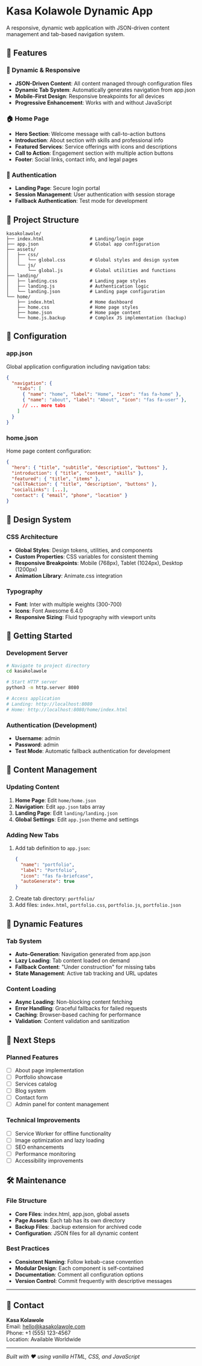 # Kasa Kolawole Dynamic App

A responsive, dynamic web application with JSON-driven content management and tab-based navigation system.

## 🚀 Features

### 📱 Dynamic & Responsive
- **JSON-Driven Content**: All content managed through configuration files
- **Dynamic Tab System**: Automatically generates navigation from app.json
- **Mobile-First Design**: Responsive breakpoints for all devices
- **Progressive Enhancement**: Works with and without JavaScript

### 🏠 Home Page
- **Hero Section**: Welcome message with call-to-action buttons
- **Introduction**: About section with skills and professional info
- **Featured Services**: Service offerings with icons and descriptions
- **Call to Action**: Engagement section with multiple action buttons
- **Footer**: Social links, contact info, and legal pages

### 🔐 Authentication
- **Landing Page**: Secure login portal
- **Session Management**: User authentication with session storage
- **Fallback Authentication**: Test mode for development

## 📁 Project Structure

```
kasakolawole/
├── index.html                 # Landing/login page
├── app.json                   # Global app configuration
├── assets/
│   ├── css/
│   │   └── global.css         # Global styles and design system
│   └── js/
│       └── global.js          # Global utilities and functions
├── landing/
│   ├── landing.css            # Landing page styles
│   ├── landing.js             # Authentication logic
│   └── landing.json           # Landing page configuration
└── home/
    ├── index.html             # Home dashboard
    ├── home.css               # Home page styles
    ├── home.json              # Home page content
    └── home.js.backup         # Complex JS implementation (backup)
```

## 🔧 Configuration

### app.json
Global application configuration including navigation tabs:
```json
{
  "navigation": {
    "tabs": [
      { "name": "home", "label": "Home", "icon": "fas fa-home" },
      { "name": "about", "label": "About", "icon": "fas fa-user" },
      // ... more tabs
    ]
  }
}
```

### home.json
Home page content configuration:
```json
{
  "hero": { "title", "subtitle", "description", "buttons" },
  "introduction": { "title", "content", "skills" },
  "featured": { "title", "items" },
  "callToAction": { "title", "description", "buttons" },
  "socialLinks": [...],
  "contact": { "email", "phone", "location" }
}
```

## 🎨 Design System

### CSS Architecture
- **Global Styles**: Design tokens, utilities, and components
- **Custom Properties**: CSS variables for consistent theming
- **Responsive Breakpoints**: Mobile (768px), Tablet (1024px), Desktop (1200px)
- **Animation Library**: Animate.css integration

### Typography
- **Font**: Inter with multiple weights (300-700)
- **Icons**: Font Awesome 6.4.0
- **Responsive Sizing**: Fluid typography with viewport units

## 🚀 Getting Started

### Development Server
```bash
# Navigate to project directory
cd kasakolawole

# Start HTTP server
python3 -m http.server 8080

# Access application
# Landing: http://localhost:8080
# Home: http://localhost:8080/home/index.html
```

### Authentication (Development)
- **Username**: admin
- **Password**: admin
- **Test Mode**: Automatic fallback authentication for development

## 📝 Content Management

### Updating Content
1. **Home Page**: Edit `home/home.json`
2. **Navigation**: Edit `app.json` tabs array
3. **Landing Page**: Edit `landing/landing.json`
4. **Global Settings**: Edit `app.json` theme and settings

### Adding New Tabs
1. Add tab definition to `app.json`:
   ```json
   {
     "name": "portfolio",
     "label": "Portfolio", 
     "icon": "fas fa-briefcase",
     "autoGenerate": true
   }
   ```
2. Create tab directory: `portfolio/`
3. Add files: `index.html`, `portfolio.css`, `portfolio.js`, `portfolio.json`

## 🔄 Dynamic Features

### Tab System
- **Auto-Generation**: Navigation generated from app.json
- **Lazy Loading**: Tab content loaded on demand
- **Fallback Content**: "Under construction" for missing tabs
- **State Management**: Active tab tracking and URL updates

### Content Loading
- **Async Loading**: Non-blocking content fetching
- **Error Handling**: Graceful fallbacks for failed requests
- **Caching**: Browser-based caching for performance
- **Validation**: Content validation and sanitization

## 🎯 Next Steps

### Planned Features
- [ ] About page implementation
- [ ] Portfolio showcase
- [ ] Services catalog
- [ ] Blog system
- [ ] Contact form
- [ ] Admin panel for content management

### Technical Improvements
- [ ] Service Worker for offline functionality
- [ ] Image optimization and lazy loading
- [ ] SEO enhancements
- [ ] Performance monitoring
- [ ] Accessibility improvements

## 🛠️ Maintenance

### File Structure
- **Core Files**: index.html, app.json, global assets
- **Page Assets**: Each tab has its own directory
- **Backup Files**: .backup extension for archived code
- **Configuration**: JSON files for all dynamic content

### Best Practices
- **Consistent Naming**: Follow kebab-case convention
- **Modular Design**: Each component is self-contained
- **Documentation**: Comment all configuration options
- **Version Control**: Commit frequently with descriptive messages

---

## 📧 Contact

**Kasa Kolawole**  
Email: hello@kasakolawole.com  
Phone: +1 (555) 123-4567  
Location: Available Worldwide

---

*Built with ❤️ using vanilla HTML, CSS, and JavaScript*